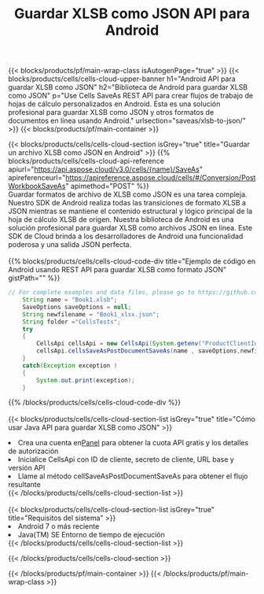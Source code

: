 ﻿---
title:  Guardar XLSB como JSON API para Android
description:  API y SDK en la nube para Microsoft Excel y OpenOffice Calc. Convierta la hoja de cálculo a otro archivo de formato.
url: /es/android/saveas/xlsb-to-json/
---
{{< blocks/products/pf/main-wrap-class isAutogenPage="true" >}}
{{< blocks/products/cells/cells-cloud-upper-banner h1="Android API para guardar XLSB como JSON" h2="Biblioteca de Android para guardar XLSB como JSON" p="Use Cells SaveAs REST API para crear flujos de trabajo de hojas de cálculo personalizados en Android. Esta es una solución profesional para guardar XLSB como JSON y otros formatos de documentos en línea usando Android." urlsection="saveas/xlsb-to-json/" >}}
{{< blocks/products/pf/main-container >}}

{{< blocks/products/cells/cells-cloud-section isGrey="true" title="Guardar un archivo XLSB como JSON en Android" >}}
{{% blocks/products/cells/cells-cloud-api-reference apiurl="https://api.aspose.cloud/v3.0/cells/{name}/SaveAs" apireferenceurl="https://apireference.aspose.cloud/cells/#/Conversion/PostWorkbookSaveAs" apimethod="POST" %}}
<br/>
Guardar formatos de archivo de XLSB como JSON es una tarea compleja. Nuestro SDK de Android realiza todas las transiciones de formato XLSB a JSON mientras se mantiene el contenido estructural y lógico principal de la hoja de cálculo XLSB de origen. Nuestra biblioteca de Android es una solución profesional para guardar XLSB como archivos JSON en línea. Este SDK de Cloud brinda a los desarrolladores de Android una funcionalidad poderosa y una salida JSON perfecta.
<br/>
<br/>
{{% blocks/products/cells/cells-cloud-code-div title="Ejemplo de código en Android usando REST API para guardar XLSB como formato JSON" gistPath="" %}}
  
```java
// For complete examples and data files, please go to https://github.com/aspose-cells-cloud/aspose-cells-cloud-android/
    String name = "Book1.xlsb";
    SaveOptions saveOptions = null;
    String newfilename = "Book1_xlsx.json";
    String folder ="CellsTests";
    try
    {
        CellsApi cellsApi = new CellsApi(System.getenv("ProductClientId"), System.getenv("ProductClientSecret"));
        cellsApi.cellsSaveAsPostDocumentSaveAs(name , saveOptions,newfilename,false,false,folder,null,null,null,true);                       
    }
    catch(Exception exception )
    {
        System.out.print(exception);
    }
```
  
{{% /blocks/products/cells/cells-cloud-code-div %}}
<br/>
<br/>
{{< blocks/products/cells/cells-cloud-section-list isGrey="true" title="Cómo usar Java API para guardar XLSB como JSON" >}}
<li> Crea una cuenta en<a href="https://dashboard.aspose.cloud/">Panel</a> para obtener la cuota API gratis y los detalles de autorización</li>
<li>Inicialice CellsApi con ID de cliente, secreto de cliente, URL base y versión API</li>
<li>Llame al método cellSaveAsPostDocumentSaveAs para obtener el flujo resultante</li>
{{< /blocks/products/cells/cells-cloud-section-list >}}
<br/>
<br/>
{{< blocks/products/cells/cells-cloud-section-list isGrey="true" title="Requisitos del sistema" >}}
<li>Android 7 o más reciente</li>
<li>Java(TM) SE Entorno de tiempo de ejecución</li>
{{< /blocks/products/cells/cells-cloud-section-list >}}

{{< /blocks/products/cells/cells-cloud-section >}}

{{< /blocks/products/pf/main-container >}}
{{< /blocks/products/pf/main-wrap-class >}}
